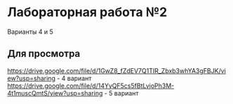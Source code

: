 # Лабораторная работа №2
Варианты 4 и 5

## Для просмотра

https://drive.google.com/file/d/1GwZ8_fZdEV7Q1TIR_Zbxb3whYA3gFBJK/view?usp=sharing - 4 вариант
https://drive.google.com/file/d/14YyQF5cs5fBtLvjoPh3M-4t1muscQmtS/view?usp=sharing - 5 вариант